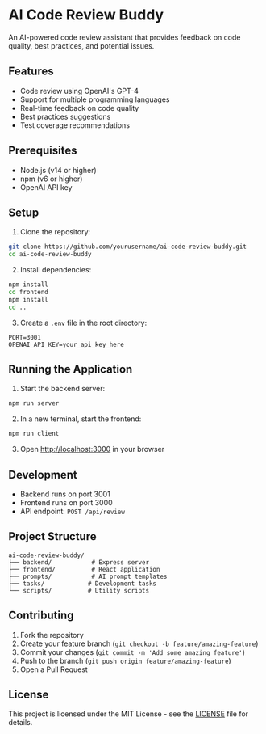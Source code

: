 # AI Code Review Buddy

An AI-powered code review assistant that provides feedback on code quality, best practices, and potential issues.

## Features

- Code review using OpenAI's GPT-4
- Support for multiple programming languages
- Real-time feedback on code quality
- Best practices suggestions
- Test coverage recommendations

## Prerequisites

- Node.js (v14 or higher)
- npm (v6 or higher)
- OpenAI API key

## Setup

1. Clone the repository:
```bash
git clone https://github.com/yourusername/ai-code-review-buddy.git
cd ai-code-review-buddy
```

2. Install dependencies:
```bash
npm install
cd frontend
npm install
cd ..
```

3. Create a `.env` file in the root directory:
```
PORT=3001
OPENAI_API_KEY=your_api_key_here
```

## Running the Application

1. Start the backend server:
```bash
npm run server
```

2. In a new terminal, start the frontend:
```bash
npm run client
```

3. Open [http://localhost:3000](http://localhost:3000) in your browser

## Development

- Backend runs on port 3001
- Frontend runs on port 3000
- API endpoint: `POST /api/review`

## Project Structure

```
ai-code-review-buddy/
├── backend/           # Express server
├── frontend/          # React application
├── prompts/           # AI prompt templates
├── tasks/            # Development tasks
└── scripts/          # Utility scripts
```

## Contributing

1. Fork the repository
2. Create your feature branch (`git checkout -b feature/amazing-feature`)
3. Commit your changes (`git commit -m 'Add some amazing feature'`)
4. Push to the branch (`git push origin feature/amazing-feature`)
5. Open a Pull Request

## License

This project is licensed under the MIT License - see the [LICENSE](LICENSE) file for details.
